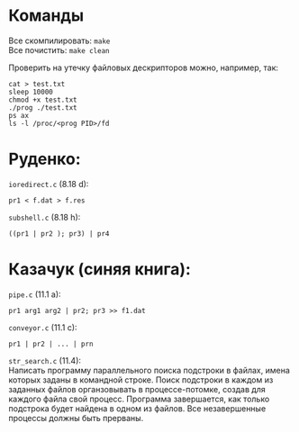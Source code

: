 # Команды

Все скомпилировать: `make` <br>
Все почистить: `make clean` <br>

Проверить на утечку файловых дескрипторов можно, например, так:
``` shell
cat > test.txt
sleep 10000
chmod +x test.txt
./prog ./test.txt
ps ax
ls -l /proc/<prog PID>/fd
```

# Руденко:

`ioredirect.c` (8.18 d):
``` shell
pr1 < f.dat > f.res
```

`subshell.c` (8.18 h):
``` shell
((pr1 | pr2 ); pr3) | pr4
```

# Казачук (синяя книга): 

 `pipe.c` (11.1 a):
 ``` shell
pr1 arg1 arg2 | pr2; pr3 >> f1.dat
 ```

 `conveyor.c` (11.1 c):
 ``` shell
 pr1 | pr2 | ... | prn
 ```

`str_search.c` (11.4): <br>
Написать программу параллельного поиска подстроки в файлах, имена которых заданы в командной строке. Поиск подстроки в каждом из заданных файлов органзовывать в процессе-потомке, создав для каждого файла свой процесс. Программа завершается, как только подстрока будет найдена в одном из файлов. Все незавершенные процессы должны быть прерваны.